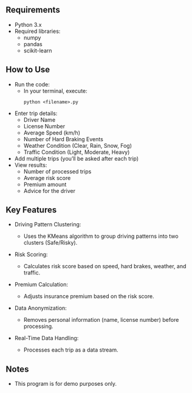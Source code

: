 ## Requirements

- Python 3.x
- Required libraries:
  - numpy
  - pandas
  - scikit-learn

## How to Use

- Run the code:
  - In your terminal, execute:
    ```
    python <filename>.py
    ```
- Enter trip details:
  - Driver Name
  - License Number
  - Average Speed (km/h)
  - Number of Hard Braking Events
  - Weather Condition (Clear, Rain, Snow, Fog)
  - Traffic Condition (Light, Moderate, Heavy)
- Add multiple trips (you’ll be asked after each trip)
- View results:
  - Number of processed trips
  - Average risk score
  - Premium amount
  - Advice for the driver


## Key Features

- Driving Pattern Clustering:
  - Uses the KMeans algorithm to group driving patterns into two clusters (Safe/Risky).

- Risk Scoring:
  - Calculates risk score based on speed, hard brakes, weather, and traffic.

- Premium Calculation:
  - Adjusts insurance premium based on the risk score.

- Data Anonymization:
  - Removes personal information (name, license number) before processing.

- Real-Time Data Handling:
  - Processes each trip as a data stream.

## Notes

- This program is for demo purposes only.
